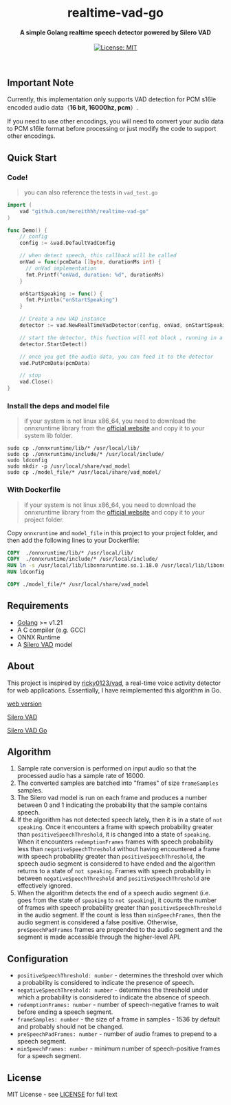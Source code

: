 <h1 align="center">
  <br>
  realtime-vad-go
  <br>
</h1>
<h4 align="center">A simple Golang realtime speech detector powered by Silero VAD</h4>
<p align="center">
  <a href="LICENSE"><img src="https://img.shields.io/badge/License-MIT-yellow.svg" alt="License: MIT"></a>
</p>
<br>

## Important Note

Currently, this implementation only supports VAD detection for PCM s16le encoded audio data（**16 bit, 16000hz, pcm**）.

If you need to use other encodings, you will need to convert your audio data to PCM s16le format before processing or just modify the code to support other encodings.

## Quick Start

### Code!

> you can also reference the tests in `vad_test.go`

```go
import (
    vad "github.com/mereithhh/realtime-vad-go"
)

func Demo() {
    // config
    config := &vad.DefaultVadConfig

    // when detect speech, this callback will be called
    onVad = func(pcmData []byte, durationMs int) {
      // onVad implementation
      fmt.Printf("onVad, duration: %d", durationMs)
    }

    onStartSpeaking := func() {
      fmt.Println("onStartSpeaking")
    }

    // Create a new VAD instance
    detector := vad.NewRealTimeVadDetector(config, onVad, onStartSpeaking)

    // start the detector, this function will not block , running in a goroutine
    detector.StartDetect()

    // once you get the audio data, you can feed it to the detector
    vad.PutPcmData(pcmData)

    // stop
    vad.Close()
}

```

### Install the deps and model file

> if your system is not linux x86_64, you need to download the onnxruntime library from the [official website](https://onnxruntime.ai/docs/build/ep_onnxruntime.html) and copy it to your system lib folder.

```shell
sudo cp ./onnxruntime/lib/* /usr/local/lib/
sudo cp ./onnxruntime/include/* /usr/local/include/
sudo ldconfig
sudo mkdir -p /usr/local/share/vad_model
sudo cp ./model_file/* /usr/local/share/vad_model/
```

### With Dockerfile

> if your system is not linux x86_64, you need to download the onnxruntime library from the [official website](https://onnxruntime.ai/docs/build/ep_onnxruntime.html) and copy it to your project folder.

Copy `onnxruntime` and `model_file` in this project to your project folder, and then add the following lines to your Dockerfile:

```dockerfile
COPY  ./onnxruntime/lib/* /usr/local/lib/
COPY  ./onnxruntime/include/* /usr/local/include/
RUN ln -s /usr/local/lib/libonnxruntime.so.1.18.0 /usr/local/lib/libonnxruntime.so
RUN ldconfig

COPY ./model_file/* /usr/local/share/vad_model
```

## Requirements

- [Golang](https://go.dev/doc/install) >= v1.21
- A C compiler (e.g. GCC)
- ONNX Runtime
- A [Silero VAD](https://github.com/snakers4/silero-vad) model

## About

This project is inspired by [ricky0123/vad](https://github.com/ricky0123/vad), a real-time voice activity detector for web applications. Essentially, I have reimplemented this algorithm in Go.

[web version](https://www.vad.ricky0123.com/)

[Silero VAD](https://github.com/snakers4/silero-vad)

[Silero VAD Go](https://github.com/streamer45/silero-vad-go)

## Algorithm

1.  Sample rate conversion is performed on input audio so that the processed audio has a sample rate of 16000.
2.  The converted samples are batched into "frames" of size `frameSamples` samples.
3.  The Silero vad model is run on each frame and produces a number between 0 and 1 indicating the probability that the sample contains speech.
4.  If the algorithm has not detected speech lately, then it is in a state of `not speaking`. Once it encounters a frame with speech probability greater than `positiveSpeechThreshold`, it is changed into a state of `speaking`. When it encounters `redemptionFrames` frames with speech probability less than `negativeSpeechThreshold` without having encountered a frame with speech probability greater than `positiveSpeechThreshold`, the speech audio segment is considered to have ended and the algorithm returns to a state of `not speaking`. Frames with speech probability in between `negativeSpeechThreshold` and `positiveSpeechThreshold` are effectively ignored.
5.  When the algorithm detects the end of a speech audio segment (i.e. goes from the state of `speaking` to `not speaking`), it counts the number of frames with speech probability greater than `positiveSpeechThreshold` in the audio segment. If the count is less than `minSpeechFrames`, then the audio segment is considered a false positive. Otherwise, `preSpeechPadFrames` frames are prepended to the audio segment and the segment is made accessible through the higher-level API.

## Configuration

- `positiveSpeechThreshold: number` - determines the threshold over which a probability is considered to indicate the presence of speech.
- `negativeSpeechThreshold: number` - determines the threshold under which a probability is considered to indicate the absence of speech.
- `redemptionFrames: number` - number of speech-negative frames to wait before ending a speech segment.
- `frameSamples: number` - the size of a frame in samples - 1536 by default and probably should not be changed.
- `preSpeechPadFrames: number` - number of audio frames to prepend to a speech segment.
- `minSpeechFrames: number` - minimum number of speech-positive frames for a speech segment.

## License

MIT License - see [LICENSE](LICENSE) for full text
